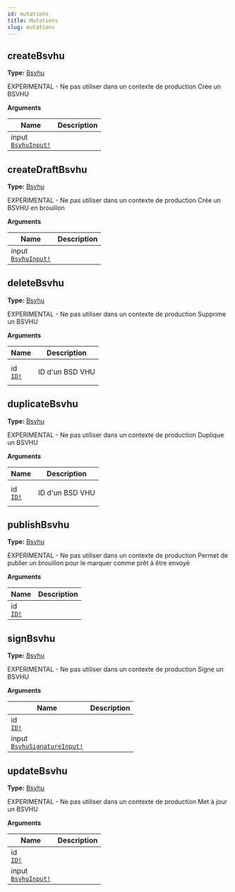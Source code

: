 ```yaml
---
id: mutations
title: Mutations
slug: mutations
---
```


## createBsvhu

**Type:** [Bsvhu](/api-reference/bsvhu/objects#bsvhu)

EXPERIMENTAL - Ne pas utiliser dans un contexte de production
Crée un BSVHU

<p style={{ marginBottom: "0.4em" }}><strong>Arguments</strong></p>

<table>
<thead><tr><th>Name</th><th>Description</th></tr></thead>
<tbody>
<tr>
<td>
input<br />
<a href="/api-reference/bsvhu/inputObjects#bsvhuinput"><code>BsvhuInput!</code></a>
</td>
<td>

</td>
</tr>
</tbody>
</table>

## createDraftBsvhu

**Type:** [Bsvhu](/api-reference/bsvhu/objects#bsvhu)

EXPERIMENTAL - Ne pas utiliser dans un contexte de production
Crée un BSVHU en brouillon

<p style={{ marginBottom: "0.4em" }}><strong>Arguments</strong></p>

<table>
<thead><tr><th>Name</th><th>Description</th></tr></thead>
<tbody>
<tr>
<td>
input<br />
<a href="/api-reference/bsvhu/inputObjects#bsvhuinput"><code>BsvhuInput!</code></a>
</td>
<td>

</td>
</tr>
</tbody>
</table>

## deleteBsvhu

**Type:** [Bsvhu](/api-reference/bsvhu/objects#bsvhu)

EXPERIMENTAL - Ne pas utiliser dans un contexte de production
Supprime un BSVHU

<p style={{ marginBottom: "0.4em" }}><strong>Arguments</strong></p>

<table>
<thead><tr><th>Name</th><th>Description</th></tr></thead>
<tbody>
<tr>
<td>
id<br />
<a href="/api-reference/bsvhu/scalars#id"><code>ID!</code></a>
</td>
<td>
<p>ID d&#39;un BSD VHU</p>
</td>
</tr>
</tbody>
</table>

## duplicateBsvhu

**Type:** [Bsvhu](/api-reference/bsvhu/objects#bsvhu)

EXPERIMENTAL - Ne pas utiliser dans un contexte de production
Duplique un BSVHU

<p style={{ marginBottom: "0.4em" }}><strong>Arguments</strong></p>

<table>
<thead><tr><th>Name</th><th>Description</th></tr></thead>
<tbody>
<tr>
<td>
id<br />
<a href="/api-reference/bsvhu/scalars#id"><code>ID!</code></a>
</td>
<td>
<p>ID d&#39;un BSD VHU</p>
</td>
</tr>
</tbody>
</table>

## publishBsvhu

**Type:** [Bsvhu](/api-reference/bsvhu/objects#bsvhu)

EXPERIMENTAL - Ne pas utiliser dans un contexte de production
Permet de publier un brouillon pour le marquer comme prêt à être envoyé

<p style={{ marginBottom: "0.4em" }}><strong>Arguments</strong></p>

<table>
<thead><tr><th>Name</th><th>Description</th></tr></thead>
<tbody>
<tr>
<td>
id<br />
<a href="/api-reference/bsvhu/scalars#id"><code>ID!</code></a>
</td>
<td>

</td>
</tr>
</tbody>
</table>

## signBsvhu

**Type:** [Bsvhu](/api-reference/bsvhu/objects#bsvhu)

EXPERIMENTAL - Ne pas utiliser dans un contexte de production
Signe un BSVHU

<p style={{ marginBottom: "0.4em" }}><strong>Arguments</strong></p>

<table>
<thead><tr><th>Name</th><th>Description</th></tr></thead>
<tbody>
<tr>
<td>
id<br />
<a href="/api-reference/bsvhu/scalars#id"><code>ID!</code></a>
</td>
<td>

</td>
</tr>
<tr>
<td>
input<br />
<a href="/api-reference/bsvhu/inputObjects#bsvhusignatureinput"><code>BsvhuSignatureInput!</code></a>
</td>
<td>

</td>
</tr>
</tbody>
</table>

## updateBsvhu

**Type:** [Bsvhu](/api-reference/bsvhu/objects#bsvhu)

EXPERIMENTAL - Ne pas utiliser dans un contexte de production
Met à jour un BSVHU

<p style={{ marginBottom: "0.4em" }}><strong>Arguments</strong></p>

<table>
<thead><tr><th>Name</th><th>Description</th></tr></thead>
<tbody>
<tr>
<td>
id<br />
<a href="/api-reference/bsvhu/scalars#id"><code>ID!</code></a>
</td>
<td>

</td>
</tr>
<tr>
<td>
input<br />
<a href="/api-reference/bsvhu/inputObjects#bsvhuinput"><code>BsvhuInput!</code></a>
</td>
<td>

</td>
</tr>
</tbody>
</table>

